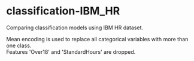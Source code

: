 # classification-IBM_HR
Comparing classification models using IBM HR dataset.

Mean encoding is used to replace all categorical variables with more than one class.<br>
Features 'Over18' and 'StandardHours' are dropped.

